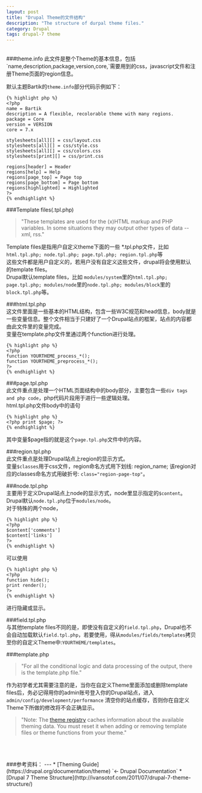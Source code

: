 ```yaml
---
layout: post
title: "Drupal Theme的文件结构"
description: "The structure of durpal theme files."
category: Drupal
tags: drupal-7 theme
---
```


<br/>
###theme.info  
此文件是整个Theme的基本信息，包括`name,description,package,version,core,`需要用到的css，javascript文件和注册Theme页面的region信息。  

默认主题Bartik的`theme.info`部分代码示例如下：

	{% highlight php %}
	<?php
	name = Bartik
	description = A flexible, recolorable theme with many regions.
	package = Core
	version = VERSION
	core = 7.x
	
	stylesheets[all][] = css/layout.css
	stylesheets[all][] = css/style.css
	stylesheets[all][] = css/colors.css
	stylesheets[print][] = css/print.css
	
	regions[header] = Header
	regions[help] = Help
	regions[page_top] = Page top
	regions[page_bottom] = Page bottom
	regions[highlighted] = Highlighted
	?>
	{% endhighlight %}
###Template files(.tpl.php)  
> "These templates are used for the (x)HTML markup and PHP variables. In some situations they may output other types of data --xml, rss."  

Template files是指用户自定义theme下面的一些 *.tpl.php文件，比如 `html.tpl.php; node.tpl.php; page.tpl.php; region.tpl.php`等  
这些文件都是用户自定义的，若用户没有自定义这些文件，drupal将会使用默认的template files。  
Drupal默认template files，比如 `modules/system`里的`html.tpl.php; page.tpl.php; modules/node`里的`node.tpl.php; modules/block`里的`block.tpl.php`等。

###html.tpl.php  
这文件里面是一些基本的HTML结构，包含一些W3C规范和head信息，body就是一些变量信息。整个文件相当于只建好了一个Drupal站点的框架，站点的内容都由此文件里的变量完成。  
变量在template.php文件里通过两个function进行处理。

	{% highlight php %}  
	<?php
	function YOURTHEME_process_*();  
	function YOURTHEME_preprocess_*();  
	?>
	{% endhighlight %}
###page.tpl.php  
此文件重点是处理一个HTML页面结构中的body部分，主要包含一些`div tags and php code`，php代码片段用于进行一些逻辑处理。  
html.tpl.php文件body中的语句

	{% highlight php %}  
	<?php print $page; ?>  
	{% endhighlight %}
其中变量$page指的就是这个`page.tpl.php`文件中的内容。  

###region.tpl.php  
此文件重点是处理Drupal站点上region的显示方式。  
变量`$classes`用于css文件，region命名方式用下划线: region_name; 该region对应的classes命名方式用破折号: `class="region-page-top"`。  

###node.tpl.php  
主要用于定义Drupal站点上node的显示方式，node里显示指定的`$content`。Drupal默认`node.tpl.php`位于`modules/node`。  
对于特殊的两个node，

	{% highlight php %}  
	<?php
	$content['comments']  
	$content['links']  
	?>
	{% endhighlight %}
可以使用

	{% highlight php %}  
	<?php
	function hide();  
	print render();  
	?>
	{% endhighlight %}
进行隐藏或显示。  

###field.tpl.php  
与其他template files不同的是，即使没有自定义的`field.tpl.php`，Drupal也不会自动加载默认`field.tpl.php`，若要使用，得从`modules/fields/templates`拷贝至你的自定义Theme中:`YOURTHEME/templates`。  

###template.php  
> "For all the conditional logic and data processing of the output, there is the template.php file."  


作为初学者尤其需要注意的是，当你在自定义Theme里面添加或删除template files后，务必记得用你的admin账号登入你的Drupal站点，进入`admin/config/development/performance`
清空你的站点缓存，否则你在自定义Theme下所做的修改将不会正确显示。  
> "Note: The [theme registry](https://drupal.org/node/173880#theme-registry) 
caches information about the available theming data. You must reset it when adding or removing template files or theme functions from your theme."  


<br/>
<br/>
<br/>
###参考资料：
---
* [Theming Guide](https://drupal.org/documentation/theme) `<- Drupal Documentation`  
* [Drupal 7 Theme Structure](http://ivansotof.com/2011/07/drupal-7-theme-structure/)  
